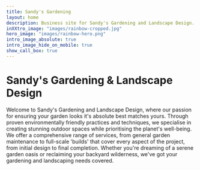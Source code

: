 ```yaml
---
title: Sandy's Gardening
layout: home
description: Business site for Sandy's Gardening and Landscape Design.
inXXtro_image: "images/rainbow-cropped.jpg"
hero_image: "images/rainbow-hero.png"
intro_image_absolute: true
intro_image_hide_on_mobile: true
show_call_box: true
---
```


# Sandy's Gardening & Landscape Design

Welcome to Sandy's Gardening and Landscape Design, where our passion for ensuring your garden looks it's absolute best matches yours. Through proven environmentally friendly practices and techniques, we specialise in creating stunning outdoor spaces while prioritising the planet's well-being. We offer a comprehensive range of services, from general garden maintenance to full-scale 'builds' that cover every aspect of the project, from initial design to final completion. Whether you're dreaming of a serene garden oasis or reclaiming your backyard wilderness, we've got your gardening and landscaping needs covered. 